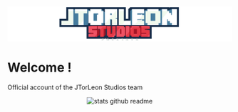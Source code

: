 ![banner](https://raw.githubusercontent.com/jtorleonstudios/JTorleonStudios/main/bh_jtl_header2.png)

# Welcome !

Official account of the JTorLeon Studios team

<div style="text-align:center" align="center">
  
![stats github readme](https://github-readme-stats.vercel.app/api?username=jtorleonstudios&show_icons=true&theme=vue-dark%22%3E)

</div>

